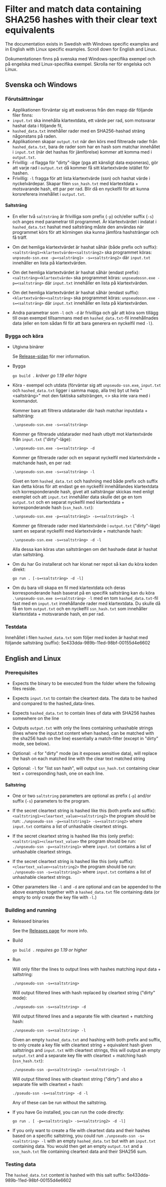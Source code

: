 # Filter and match data containing SHA256 hashes with their clear text equivalents

The documentation exists in Swedish with Windows specific examples and in English with Linux specific examples. Scroll down for English and Linux.

Dokumentationen finns på svenska med Windows-specifika exempel och på engelska med Linux-specifika exempel. Skrolla ner för engelska och Linux.

## Svenska och Windows

### Förutsättningar

* Applikationen förväntar sig att exekveras från den mapp där följande filer finns:
* `input.txt` ska innehålla klartextdata, ett värde per rad, som motsvarar hashat data i följande fil,
* `hashed_data.txt` innehåller rader med en SHA256-hashad sträng någonstans på raden.
* Applikationen skapar `output.txt` när den körs med filtrerade rader från `hashed_data.txt`, bara de rader som har en hash som matchar innehållet i `input.txt` (när det hashas för jämförelse) kommer att komma med i `output.txt`.
* Frivillig: `-d` flagga för "dirty"-läge (pga att känsligt data exponeras), gör att varje rad i `output.txt` då kommer få sitt klartextvärde istället för hashen.
* Frivillig: `-l` fragga för att lista klartextvärde (ssn) och hashat värde i nyckelvärdepar. Skapar filen `ssn_hash.txt` med klartextdata + motsvarande hash, ett par per rad. Blir då en nyckelfil för att kunna korsreferera innehållet i `output.txt`.

#### Saltsträng

* En eller två `saltsträng` är frivilliga som prefix (`-p`) och/eller suffix (`-s`) och anges med parametrar till programmet. Är klartextvärdet i indatat i `hashed_data.txt` hashat med saltsträng måste den användas när programmet körs för att körningen ska kunna jämföra hashsträngar och få träff.

* Om det hemliga klartextvärdet är hashat såhär (både prefix och suffix):
    `<saltsträng1><klartextvärde><saltsträng2>` ska programmet köras: `unpseudo-ssn.exe -p=<salsträng1> -s=<saltsträng2>` där `input.txt` innehåller en lista på klartextvärden.

* Om det hemliga klartextvärdet är hashat såhär (endast prefix):
    `<saltsträng><klartextvärde>` ska programmet köras: `unpseudossn.exe -p=<saltsträng>` där `input.txt` innehåller en lista på klartextvärden.

* Om det hemliga klartextvärdet är hashat såhär (endast suffix):
    `<klartextvärde><saltsträng>` ska programmet köras: `unpseudossn.exe -s=<saltsträng>` där `input.txt` innehåller en lista på klartextvärden.

* Andra parametrar som `-l` och `-d` är frivilliga och går att köra som tillägg till ovan exempel tillsammans med en `hashed_data.txt`-fil innehållnades data (eller en tom sådan fil för att bara generera en nyckelfil med `-l`).

### Bygga och köra

* Utgivna binärer

    Se [Release-sidan](https://github.com/arizon-dread/unpseudo-ssn/releases) för mer information.

* Bygga

    `go build .` _kräver go 1.19 eller högre_

* Köra - exempel och utdata (förväntar sig att `unpseudo-ssn.exe`, `input.txt` och `hashed_data.txt` ligger i samma mapp, alla tre) byt ut hela "<saltsträng>" mot den faktiska saltsträngen, <> ska inte vara med i kommandot.

    Kommer bara att filtrera utdatarader där hash matchar inputdata + saltsträng:
    
    `.\unpseudo-ssn.exe -s=<saltsträng>`

    Kommer ge filtrerade utdatarader med hash utbytt mot klartextvärde från `input.txt` ("dirty"-läge):
    
    `.\unpseudo-ssn.exe -s=<saltsträng> -d`

    Kommer ge filtrerade rader och en separat nyckelfil med klartextvärde + matchande hash, en per rad:

    `.\unpseudo-ssn.exe -s=<saltsträng> -l`

    Givet en tom `hashed_data.txt` och hashning med både prefix och suffix kan detta köras för att endast ge en nyckelfil innehållandes klartextdata och korresponderande hash, givet att saltsträngar skickas med enligt exemplet och att `input.txt` innehåller data skulle det ge en tom `output.txt` och en separat nyckelfil med klartextdata + korresponderande hash (`ssn_hash.txt`):

    `.\unpseudo-ssn.exe -p=<saltsträng1> -s=<saltsträng2> -l`

    Kommer ge filtrerade rader med klartextvärde i `output.txt` ("dirty"-läge) samt en separat nyckelfil med klartextvärde + matchande hash:

    `.\unpseudo-ssn.exe -s=<saltsträng> -d -l`

    Alla dessa kan köras utan saltsträngen om det hashade datat är hashat utan saltsträng.

* Om du har Go installerat och har klonat ner repot så kan du köra koden direkt:

    `go run . [-s=<saltsträng> -d -l]`

* Om du bara vill skapa en fil med klartextdata och deras korresponderande hash baserat på en specifik saltsträng kan du köra `.\unpseudo-ssn.exe s=<saltsträng> -l` med en tom `hashed_data.txt`-fil fast med en `input.txt` innehållande rader med klartextdata. Du skulle då få en tom `output.txt` och en nyckelfil `ssn_hash.txt` som innehåller klartextdata + motsvarande hash, en per rad.

### Testdata

Innehållet i filen `hashed_data.txt` som följer med koden är hashat med följande saltsträng (suffix): 5e433dda-989b-11ed-98bf-00155d4e6602

## English and Linux

### Prerequisites

* Expects the binary to be executed from the folder where the following files reside.
* Expects `input.txt` to contain the cleartext data. The data to be hashed and compared to the hashed_data-lines.
* Expects `hashed_data.txt` to contain lines of data with SHA256 hashes somewhere on the line
* Outputs `output.txt` with only the lines containing unhashable strings (lines where the input.txt content when hashed, can be matched with the sha256 hash on the line) essentially a match-filter (except in "dirty" mode, see below).

* Optional: `-d` for "dirty" mode (as it exposes sensitive data), will replace the hash on each matched line with the clear text matched string
* Optional: `-l` for "list ssn hash", will output `ssn_hash.txt` containing clear text + corresponding hash, one on each line. 

#### Saltstring

* One or two `saltstring` parameters are optional as prefix (`-p`) and/or suffix (`-s`) parameters to the program.

* If the secret cleartext string is hashed like this (both prefix and suffix):
    `<saltstring1><cleartext_value><saltstring2>` the program should be run:
    `./unpseudo-ssn -p=<saltstring1> -s=<saltstring2>` where `input.txt` contains a list of unhashable cleartext strings.

* If the secret cleartext string is hashed like this (only prefix):
    `<saltstring1><cleartext_value>` the program should be run:
    `./unpseudo-ssn -p=<saltstring1>` where `input.txt` contains a list of unhashable cleartext strings.

* If the secret cleartext string is hashed like this (only suffix):
    `<cleartext_value><saltstring2>` the program should be run:
    `./unpseudo-ssn -s=<saltstring2>` where `input.txt` contains a list of unhashable cleartext strings.

* Other parameters like `-l` and `-d` are optional and can be appended to the above examples together with a `hashed_data.txt` file containing data (or empty to only create the key file with `-l`.)

### Building and running

* Released binaries

    See the [Releases page](https://github.com/arizon-dread/unpseudo-ssn/releases) for more info.

* Build

    `go build .` _requires go 1.19 or higher_

* Run

    Will only filter the lines to output lines with hashes matching input data + saltstring:

    `./unpseudo-ssn -s=<saltstring>`

    Will output filtered lines with hash replaced by cleartext string ("dirty" mode):

    `./unpseudo-ssn -s=<saltstring> -d`

    Will output filtered lines and a separate file with cleartext + matching hash:
    
    `./unpseudo-ssn -s=<saltstring> -l`

    Given an empty `hashed_data.txt` and hashing with both prefix and suffix, to only create a key file with cleartext string + equivalent hash given saltstrings and `input.txt` with cleartext strings, this will output an empty `output.txt` and a separate key file with cleartext + matching hash (`ssn_hash.txt`):

    `./unpseudo-ssn -p=<saltstring1> -s=<saltstring2> -l`

    Will output filtered lines with cleartext string ("dirty") and also a separate file with cleartext + hash:

    `./pseudo-ssn -s=<saltstring> -d -l`

    Any of these can be run without the saltstring.

* If you have Go installed, you can run the code directly:

    `go run . [ -p=<saltstring1> -s=<saltstring2> -d -l]`

* If you only want to create a file with cleartext data and their hashes based on a specific saltstring, you could run `./unpseudo-ssn -s=<saltstring> -l` with an empty `hashed_data.txt` but with an `input.txt` containing data. You would then get an empty `output.txt` and a `ssn_hash.txt` file containing cleartext data and their SHA256 sum.

### Testing data
The `hashed_data.txt` content is hashed with this salt suffix: 5e433dda-989b-11ed-98bf-00155d4e6602
